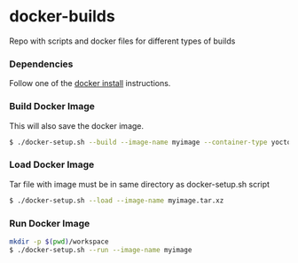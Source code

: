 # docker-builds

Repo with scripts and docker files for different types of builds

### Dependencies

Follow one of the [docker install](https://docs.docker.com/engine/install) instructions.

### Build Docker Image

This will also save the docker image.

```bash
$ ./docker-setup.sh --build --image-name myimage --container-type yocto-project --distro-version ubuntu-22.04
```

### Load Docker Image

Tar file with image must be in same directory as docker-setup.sh script

```bash
$ ./docker-setup.sh --load --image-name myimage.tar.xz
```

### Run Docker Image

```bash
mkdir -p $(pwd)/workspace
$ ./docker-setup.sh --run --image-name myimage
```
